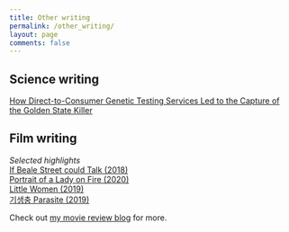 ```yaml
---
title: Other writing
permalink: /other_writing/
layout: page
comments: false
---
```


## Science writing

[How Direct-to-Consumer Genetic Testing Services Led to the Capture of the Golden State Killer](http://sitn.hms.harvard.edu/flash/2018/direct-consumer-genetic-testing-services-led-capture-golden-state-killer/)

## Film writing
*Selected highlights*  
[If Beale Street could Talk (2018)](https://welookback.wordpress.com/2020/06/12/if-beale-street-could-talk-2018/)  
[Portrait of a Lady on Fire (2020)](https://welookback.wordpress.com/2020/02/25/portrait-of-a-lady-on-fire-2020/)  
[Little Women (2019)](https://welookback.wordpress.com/2020/02/03/little-women-2019/)  
[기생충 Parasite (2019)](https://welookback.wordpress.com/2020/06/12/if-beale-street-could-talk-2018/)  

Check out [my movie review blog](https://welookback.wordpress.com) for more.
